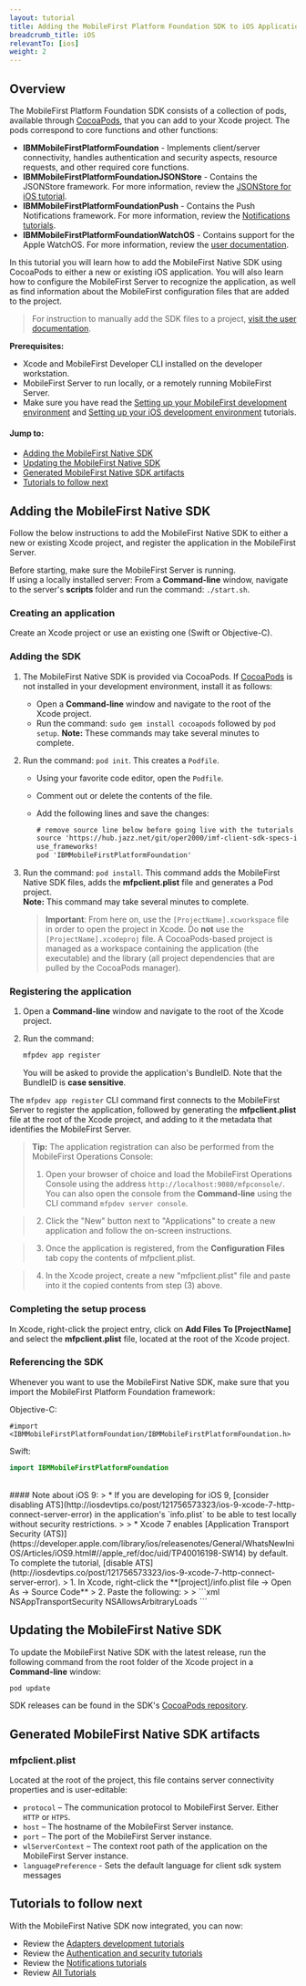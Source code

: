 ```yaml
---
layout: tutorial
title: Adding the MobileFirst Platform Foundation SDK to iOS Applications
breadcrumb_title: iOS
relevantTo: [ios]
weight: 2
---
```

## Overview
The MobileFirst Platform Foundation SDK consists of a collection of pods, available through [CocoaPods](http://guides.cocoapods.org), that you can add to your Xcode project. The pods correspond to core functions and other functions:

* **IBMMobileFirstPlatformFoundation** - Implements client/server connectivity, handles authentication and security aspects, resource requests, and other required core functions.
* **IBMMobileFirstPlatformFoundationJSONStore** - Contains the JSONStore framework. For more information, review the [JSONStore for iOS tutorial](../../using-the-mfpf-sdk/jsonstore-ios/).
* **IBMMobileFirstPlatformFoundationPush** - Contains the Push Notifications framework. For more information, review the [Notifications tutorials](../../notifications/).
* **IBMMobileFirstPlatformFoundationWatchOS** - Contains support for the Apple WatchOS. For more information, review the [user documentation](http://www-01.ibm.com/support/knowledgecenter/SSHS8R_8.0.0/com.ibm.worklight.dev.doc/devref/t_ios_frameworks.html).

In this tutorial you will learn how to add the MobileFirst Native SDK using CocoaPods to either a new or existing iOS application. You will also learn how to configure the MobileFirst Server to recognize the application, as well as find information about the MobileFirst configuration files that are added to the project.

> For instruction to manually add the SDK files to a project, [visit the user documentation](http://www-01.ibm.com/support/knowledgecenter/SSHS8R_8.0.0/wl_welcome.html).

**Prerequisites:** 

- Xcode and MobileFirst Developer CLI installed on the developer workstation.  
- MobileFirst Server to run locally, or a remotely running MobileFirst Server.
- Make sure you have read the [Setting up your MobileFirst development environment](../../setting-up-your-development-environment/mobilefirst-development-environment) and [Setting up your iOS development environment](../../setting-up-your-development-environment/ios-development-environment) tutorials.

#### Jump to:

- [Adding the MobileFirst Native SDK](#adding-the-mobilefirst-native-sdk)
- [Updating the MobileFirst Native SDK](#updating-the-mobilefirst-native-sdk)
- [Generated MobileFirst Native SDK artifacts](#generated-mobilefirst-native-sdk-artifacts)
- [Tutorials to follow next](#tutorials-to-follow-next)

## Adding the MobileFirst Native SDK
Follow the below instructions to add the MobileFirst Native SDK to either a new or existing Xcode project, and register the application in the MobileFirst Server.

Before starting, make sure the MobileFirst Server is running.  
If using a locally installed server: From a **Command-line** window, navigate to the server's **scripts** folder and run the command: `./start.sh`.

### Creating an application
Create an Xcode project or use an existing one (Swift or Objective-C).  

### Adding the SDK

1. The MobileFirst Native SDK is provided via CocoaPods. If [CocoaPods](http://guides.cocoapods.org) is not installed in your development environment, install it as follows:  
    - Open a **Command-line** window and navigate to the root of the Xcode project.
    - Run the command: `sudo gem install cocoapods` followed by `pod setup`. **Note:** These commands may take several minutes to complete.

2. Run the command: `pod init`. This creates a `Podfile`.
    - Using your favorite code editor, open the `Podfile`.
    - Comment out or delete the contents of the file.
    - Add the following lines and save the changes:

        ```xml
        # remove source line below before going live with the tutorials
        source 'https://hub.jazz.net/git/oper2000/imf-client-sdk-specs-inhouse.git' 
        use_frameworks! 
        pod 'IBMMobileFirstPlatformFoundation'
        ```
        
3. Run the command: `pod install`. This command adds the MobileFirst Native SDK files, adds the **mfpclient.plist** file and generates a Pod project.  
    **Note:** This command may take several minutes to complete.

    > <span class="glyphicon glyphicon-exclamation-sign" aria-hidden="true"></span> **Important**: From here on, use the `[ProjectName].xcworkspace` file in order to open the project in Xcode. Do **not** use the `[ProjectName].xcodeproj` file. A CocoaPods-based project is managed as a workspace containing the application (the executable) and the library (all project dependencies that are pulled by the CocoaPods manager).

### Registering the application

1. Open a **Command-line** window and navigate to the root of the Xcode project.  

2. Run the command: 
 
    ```bash
    mfpdev app register
    ```
    
    You will be asked to provide the application's BundleID. Note that the BundleID is **case sensitive**.  

The `mfpdev app register` CLI command first connects to the MobileFirst Server to register the application, followed by generating the **mfpclient.plist** file at the root of the Xcode project, and adding to it the metadata that identifies the MobileFirst Server.  

> <span class="glyphicon glyphicon-info-sign" aria-hidden="true"></span> **Tip:** The application registration can also be performed from the MobileFirst Operations Console:    
> 
> 1. Open your browser of choice and load the MobileFirst Operations Console using the address `http://localhost:9080/mfpconsole/`. You can also open the console from the **Command-line** using the CLI command `mfpdev server console`.
    
> 2. Click the "New" button next to "Applications" to create a new application and follow the on-screen instructions.  
    
> 3. Once the application is registered, from the **Configuration Files** tab copy the contents of mfpclient.plist.  
    
> 4. In the Xcode project, create a new "mfpclient.plist" file and paste into it the copied contents from step (3) above.

### Completing the setup process
In Xcode, right-click the project entry, click on **Add Files To [ProjectName]** and select the **mfpclient.plist** file, located at the root of the Xcode project.

### Referencing the SDK

Whenever you want to use the MobileFirst Native SDK, make sure that you import the MobileFirst Platform Foundation framework:

Objective-C:

```objc
#import <IBMMobileFirstPlatformFoundation/IBMMobileFirstPlatformFoundation.h> 
```

Swift:

```swift
import IBMMobileFirstPlatformFoundation
```

<br>
#### Note about iOS 9:
> * If you are developing for iOS 9, [consider disabling ATS](http://iosdevtips.co/post/121756573323/ios-9-xcode-7-http-connect-server-error) in the application's `info.plist` to be able to test locally without security restrictions.
>
> * Xcode 7 enables [Application Transport Security (ATS)](https://developer.apple.com/library/ios/releasenotes/General/WhatsNewIniOS/Articles/iOS9.html#//apple_ref/doc/uid/TP40016198-SW14) by default.  
To complete the tutorial, [disable  ATS](http://iosdevtips.co/post/121756573323/ios-9-xcode-7-http-connect-server-error).
>   1. In Xcode, right-click the **[project]/info.plist file → Open As → Source Code**
>   2. Paste the following: 
>
>    
        ```xml
        <key>NSAppTransportSecurity</key>
        <dict>
            <key>NSAllowsArbitraryLoads</key>
            <true/>
        </dict>
        ```


## Updating the MobileFirst Native SDK
To update the MobileFirst Native SDK with the latest release, run the following command from the root folder of the Xcode project in a **Command-line** window:

```bash
pod update
```

SDK releases can be found in the SDK's [CocoaPods repository](https://cocoapods.org/?q=ibm%20mobilefirst).

## Generated MobileFirst Native SDK artifacts

### mfpclient.plist 
Located at the root of the project, this file contains server connectivity properties and is user-editable:

- `protocol` – The communication protocol to MobileFirst Server. Either `HTTP` or `HTPS`.
- `host` – The hostname of the MobileFirst Server instance.
- `port` – The port of the MobileFirst Server instance.
- `wlServerContext` – The context root path of the application on the MobileFirst Server instance.
- `languagePreference` - Sets the default language for client sdk system messages

## Tutorials to follow next
With the MobileFirst Native SDK now integrated, you can now:

- Review the [Adapters development tutorials](../../adapters/)
- Review the [Authentication and security tutorials](../../authentication-and-security/)
- Review the [Notifications tutorials](../../notifications/)
- Review [All Tutorials](../../all-tutorials)
